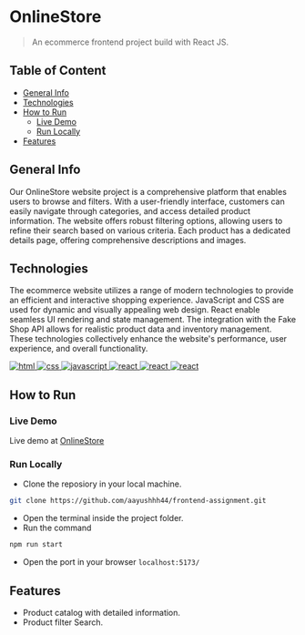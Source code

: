 # OnlineStore
> An ecommerce frontend project build with React JS.


## Table of Content 
- [General Info](#general-info)
- [Technologies](#technologies)
- [How to Run](#how-to-run)
    - [Live Demo](#live-demo)
    - [Run Locally](#run-locally)
- [Features](#features)


## General Info
Our OnlineStore website project is a comprehensive platform that enables users to browse and filters. With a user-friendly interface, customers can easily navigate through categories, and access detailed product information. The website offers robust filtering options, allowing users to refine their search based on various criteria. Each product has a dedicated details page, offering comprehensive descriptions and images.


## Technologies
The ecommerce website utilizes a range of modern technologies to provide an efficient and interactive shopping experience. JavaScript and CSS are used for dynamic and visually appealing web design. React enable seamless UI rendering and state management. The integration with the Fake Shop API allows for realistic product data and inventory management. These technologies collectively enhance the website's performance, user experience, and overall functionality.
<p>
    <a href="https://developer.mozilla.org/en-US/docs/Web/HTML/" target="_blank" rel="noreferrer">
        <img src="https://img.shields.io/badge/HTML-e34c26?style=for-the-badge&logo=HTML&logoColor=white" alt="html"/>
    </a>
    <a href="https://developer.mozilla.org/en-US/docs/Web/CSS" target="_blank" rel="noreferrer">
        <img src="https://img.shields.io/badge/CSS-264de4?style=for-the-badge&logo=CSS&logoColor=blue"
            alt="css" />
    </a>
    <a href="https://developer.mozilla.org/en-US/docs/Web/JAVASCRIPT" target="_blank" rel="noreferrer">
        <img src="https://img.shields.io/badge/JavaScript-F0DB4F?style=for-the-badge&logo=JavaScript&logoColor=white" alt="javascript"/>
    </a>
    <a href="https://react.dev/" target="_blank" rel="noreferrer">
        <img src="https://img.shields.io/badge/React-61DBFB?style=for-the-badge&logo=React&logoColor=blue"
            alt="react" />
    </a><a href="https://react-redux.js.org/" target="_blank" rel="noreferrer">
        <img src="https://img.shields.io/badge/React%20Redux-764abc?style=for-the-badge&logo=Redux&logoColor=blue"
            alt="react" />
    </a><a href="https://fakestoreapi.com/" target="_blank" rel="noreferrer">
        <img src="https://img.shields.io/badge/Fake%20Shop%20API-61DBFB?style=for-the-badge"
            alt="react" />
    </a>
</p>


## How to Run
### Live Demo
Live demo at <a href="https://aayushstore.netlify.app/" target="_blank">OnlineStore</a>

### Run Locally
- Clone the reposiory in your local machine.
```bash
git clone https://github.com/aayushhh44/frontend-assignment.git
```
- Open the terminal inside the project folder.
- Run the command
```bash
npm run start
```
- Open the port in your browser `localhost:5173/` <br/>


## Features
- Product catalog with detailed information.
- Product filter Search.



